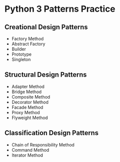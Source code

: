 # Python 3 Patterns Practice

## Creational Design Patterns
- Factory Method
- Abstract Factory
- Builder
- Prototype
- Singleton

## Structural Design Patterns
- Adapter Method
- Bridge Method
- Composite Method
- Decorator Method
- Facade Method
- Proxy Method
- Flyweight Method

## Classification Design Patterns
- Chain of Responsibility Method
- Command Method
- Iterator Method
